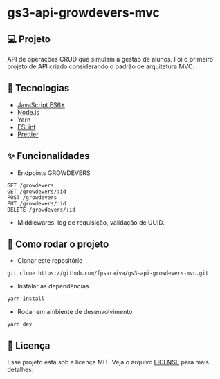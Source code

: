 # gs3-api-growdevers-mvc

## 💻 Projeto

API de operações CRUD que simulam a gestão de alunos. Foi o primeiro projeto de API criado considerando o padrão de arquitetura MVC.

## 🚀 Tecnologias

- [JavaScript ES6+](https://github.com/topics/js)
- [Node.js](https://github.com/topics/node)
- Yarn
- [ESLint](https://github.com/topics/eslint)
- [Prettier](https://github.com/topics/prettier)

## :sparkles: Funcionalidades

- Endpoints GROWDEVERS
```
GET /growdevers
GET /growdevers/:id
POST /growdevers
PUT /growdevers/:id
DELETE /growdevers/:id
```

- Middlewares: log de requisição, validação de UUID.

## :runner: Como rodar o projeto

- Clonar este repositório
```
git clone https://github.com/fpsaraiva/gs3-api-growdevers-mvc.git
```

- Instalar as dependências
```
yarn install
```

- Rodar em ambiente de desenvolvimento
```
yarn dev
```

## :memo: Licença

Esse projeto está sob a licença MIT. Veja o arquivo [LICENSE](LICENSE.md) para mais detalhes.
